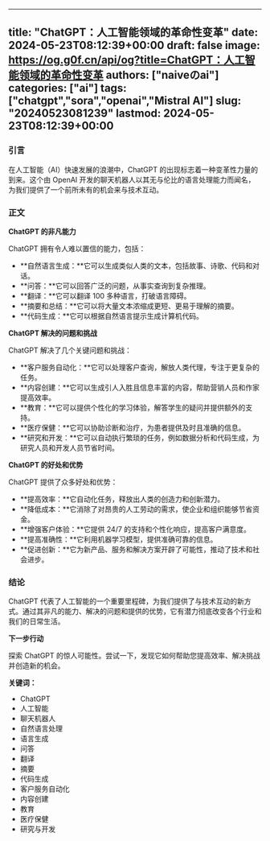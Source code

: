 
---
title: "ChatGPT：人工智能领域的革命性变革"
date: 2024-05-23T08:12:39+00:00
draft: false
image: https://og.g0f.cn/api/og?title=ChatGPT：人工智能领域的革命性变革
authors: ["naiveのai"]
categories: ["ai"]
tags: ["chatgpt","sora","openai","Mistral AI"]
slug: "20240523081239"
lastmod: 2024-05-23T08:12:39+00:00
---
### 引言

在人工智能（AI）快速发展的浪潮中，ChatGPT 的出现标志着一种变革性力量的到来。这个由 OpenAI 开发的聊天机器人以其无与伦比的语言处理能力而闻名，为我们提供了一个前所未有的机会来与技术互动。

### 正文

**ChatGPT 的非凡能力**

ChatGPT 拥有令人难以置信的能力，包括：

- **自然语言生成：**它可以生成类似人类的文本，包括故事、诗歌、代码和对话。
- **问答：**它可以回答广泛的问题，从事实查询到复杂推理。
- **翻译：**它可以翻译 100 多种语言，打破语言障碍。
- **摘要和总结：**它可以将大量文本浓缩成更短、更易于理解的摘要。
- **代码生成：**它可以根据自然语言提示生成计算机代码。

**ChatGPT 解决的问题和挑战**

ChatGPT 解决了几个关键问题和挑战：

- **客户服务自动化：**它可以处理客户查询，解放人类代理，专注于更复杂的任务。
- **内容创建：**它可以生成引人入胜且信息丰富的内容，帮助营销人员和作家提高效率。
- **教育：**它可以提供个性化的学习体验，解答学生的疑问并提供额外的支持。
- **医疗保健：**它可以协助诊断和治疗，为患者提供及时且准确的信息。
- **研究和开发：**它可以自动执行繁琐的任务，例如数据分析和代码生成，为研究人员和开发人员节省时间。

**ChatGPT 的好处和优势**

ChatGPT 提供了众多好处和优势：

- **提高效率：**它自动化任务，释放出人类的创造力和创新潜力。
- **降低成本：**它消除了对昂贵的人工劳动的需求，使企业和组织能够节省资金。
- **增强客户体验：**它提供 24/7 的支持和个性化响应，提高客户满意度。
- **提高准确性：**它利用机器学习模型，提供准确可靠的信息。
- **促进创新：**它为新产品、服务和解决方案开辟了可能性，推动了技术和社会进步。

### 结论

ChatGPT 代表了人工智能的一个重要里程碑，为我们提供了与技术互动的新方式。通过其非凡的能力、解决的问题和提供的优势，它有潜力彻底改变各个行业和我们的日常生活。

**下一步行动**

探索 ChatGPT 的惊人可能性。尝试一下，发现它如何帮助您提高效率、解决挑战并创造新的机会。

**关键词：**

* ChatGPT
* 人工智能
* 聊天机器人
* 自然语言处理
* 语言生成
* 问答
* 翻译
* 摘要
* 代码生成
* 客户服务自动化
* 内容创建
* 教育
* 医疗保健
* 研究与开发